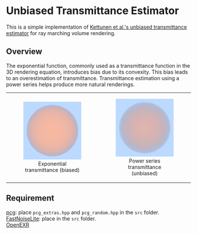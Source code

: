 # Unbiased Transmittance Estimator
This is a simple implementation of [Kettunen et al.'s unbiased transmittance estimator](https://arxiv.org/abs/2102.10294) for ray marching volume rendering.

## Overview
The exponential function, commonly used as a transmittance function in the 3D rendering equation, introduces bias due to its convexity. This bias leads to an overestimation of transmittance. Transmittance estimation using a power series helps produce more natural renderings.  

<table border="0">
  <tr>
    <td>
      <figure>
        <img src="img/homo_exp.png" width="300"><br>
        <figcaption style="text-align: center;">Exponential transmittance (biased)</figcaption>
      </figure>
    </td>
    <td>
      <figure>
        <img src="img/homo_power.png" width="300"><br>
        <figcaption style="text-align: center;">Power series transmittance (unbiased)</figcaption>
      </figure>
    </td>
  </tr>
</table>

## Requirement
[pcg](https://www.pcg-random.org/download.html): place `pcg_extras.hpp` and `pcg_random.hpp` in the `src` folder.  
[FastNoiseLite](https://github.com/Auburn/FastNoiseLite/blob/master/Cpp/FastNoiseLite.h): place in the `src` folder.  
[OpenEXR](https://openexr.com/en/latest/)

